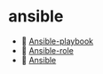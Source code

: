 # ansible

* 📄 [Ansible-playbook](siyuan://blocks/20230610173713-tdao649)
* 📄 [Ansible-role](siyuan://blocks/20230610173739-datbx4q)
* 📄 [Ansible](siyuan://blocks/20230610173658-8gi2xbx)

‍
